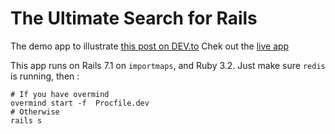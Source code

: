 # The Ultimate Search for Rails

The demo app to illustrate [this post on DEV.to](https://dev.to/lso/the-ultimate-search-for-rails-episode-1-1mi)
Chek out the [live app](https://search-paradise.fly.dev/)

This app runs on Rails 7.1 on `importmaps`, and Ruby 3.2. 
Just make sure `redis` is running, then :
```
# If you have overmind
overmind start -f  Procfile.dev
# Otherwise
rails s
```
